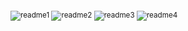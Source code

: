 <sub>

![readme1](https://user-images.githubusercontent.com/75677694/218341194-9c6f78ac-9b95-4917-9226-59a5a2f915d0.gif)
![readme2](https://user-images.githubusercontent.com/75677694/218341197-7e1c883c-d07d-4289-9b4e-e5469659c5d7.gif)
![readme3](https://user-images.githubusercontent.com/75677694/218341220-054e7856-a00b-4242-b8af-3387638efad4.gif)
![readme4](https://user-images.githubusercontent.com/75677694/218341224-4c6de742-e088-4679-b718-45a0201f94c0.gif)

</sub>
